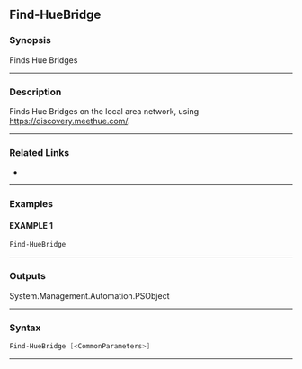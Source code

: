 
Find-HueBridge
--------------
### Synopsis
Finds Hue Bridges

---
### Description

Finds Hue Bridges on the local area network, using https://discovery.meethue.com/.

---
### Related Links
* [](Connect-HueBridge.md)
---
### Examples
#### EXAMPLE 1
```PowerShell
Find-HueBridge
```

---
### Outputs
System.Management.Automation.PSObject


---
### Syntax
```PowerShell
Find-HueBridge [<CommonParameters>]
```
---


